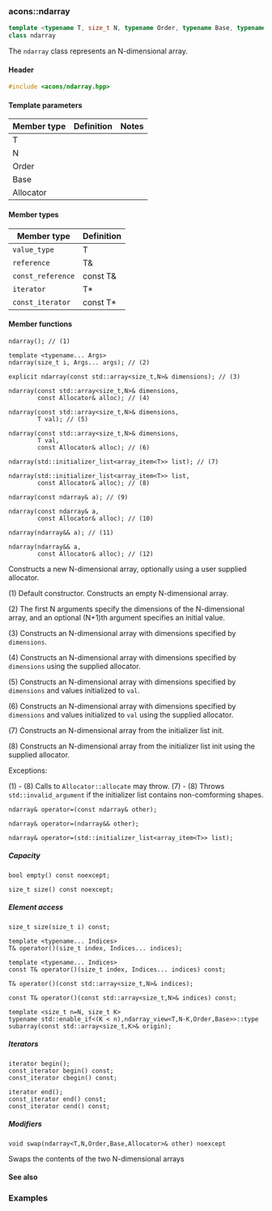 ### acons::ndarray

```c++
template <typename T, size_t N, typename Order, typename Base, typename Allocator>
class ndarray
```
The `ndarray` class represents an N-dimensional array.

#### Header
```c++
#include <acons/ndarray.hpp>
```

#### Template parameters

Member type                         |Definition|Notes
------------------------------------|----------|--------------------
T||
N||
Order||
Base||
Allocator||

#### Member types

Member type                         |Definition
------------------------------------|------------------------------
`value_type`|T
`reference`|T&
`const_reference`|const T&
`iterator`|T*
`const_iterator`|const T*

#### Member functions

    ndarray(); // (1)

    template <typename... Args>
    ndarray(size_t i, Args... args); // (2)

    explicit ndarray(const std::array<size_t,N>& dimensions); // (3)

    ndarray(const std::array<size_t,N>& dimensions, 
            const Allocator& alloc); // (4)

    ndarray(const std::array<size_t,N>& dimensions,
            T val); // (5)

    ndarray(const std::array<size_t,N>& dimensions, 
            T val,
            const Allocator& alloc); // (6)

    ndarray(std::initializer_list<array_item<T>> list); // (7)

    ndarray(std::initializer_list<array_item<T>> list, 
            const Allocator& alloc); // (8)

    ndarray(const ndarray& a); // (9)

    ndarray(const ndarray& a, 
            const Allocator& alloc); // (10)

    ndarray(ndarray&& a); // (11)

    ndarray(ndarray&& a, 
            const Allocator& alloc); // (12)

Constructs a new N-dimensional array, optionally using a user supplied allocator.

(1) Default constructor. Constructs an empty N-dimensional array.

(2) The first N arguments specify the dimensions of the N-dimensional array, 
and an optional (N+1)th argument specifies an initial value.

(3) Constructs an N-dimensional array with dimensions specified by `dimensions`.

(4) Constructs an N-dimensional array with dimensions specified by `dimensions`
    using the supplied allocator.

(5) Constructs an N-dimensional array with dimensions specified by `dimensions`
    and values initialized to `val`.

(6) Constructs an N-dimensional array with dimensions specified by `dimensions`
    and values initialized to `val` using the supplied allocator.

(7) Constructs an N-dimensional array from the initializer list init.

(8) Constructs an N-dimensional array from the initializer list init
    using the supplied allocator.

Exceptions:

(1) - (8) Calls to `Allocator::allocate` may throw.
(7) - (8) Throws `std::invalid_argument` if the initializer list contains non-comforming shapes.

    ndarray& operator=(const ndarray& other);

    ndarray& operator=(ndarray&& other);

    ndarray& operator=(std::initializer_list<array_item<T>> list);

##### Capacity

    bool empty() const noexcept;

    size_t size() const noexcept;

##### Element access

    size_t size(size_t i) const;

    template <typename... Indices>
    T& operator()(size_t index, Indices... indices); 

    template <typename... Indices>
    const T& operator()(size_t index, Indices... indices) const;

    T& operator()(const std::array<size_t,N>& indices); 

    const T& operator()(const std::array<size_t,N>& indices) const; 

    template <size_t n=N, size_t K>
    typename std::enable_if<(K < n),ndarray_view<T,N-K,Order,Base>>::type 
    subarray(const std::array<size_t,K>& origin);

##### Iterators

    iterator begin();
    const_iterator begin() const;
    const_iterator cbegin() const;

    iterator end();
    const_iterator end() const;
    const_iterator cend() const;

##### Modifiers

    void swap(ndarray<T,N,Order,Base,Allocator>& other) noexcept
Swaps the contents of the two N-dimensional arrays

#### See also

### Examples
  

